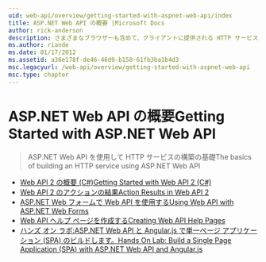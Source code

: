 ```yaml
---
uid: web-api/overview/getting-started-with-aspnet-web-api/index
title: ASP.NET Web API の概要 |Microsoft Docs
author: rick-anderson
description: さまざまなブラウザーも含めて、クライアントに提供される HTTP サービスを構築するが容易にするフレームワークを学習について ASP.NET Web API ASP.NET Web API には.
ms.author: riande
ms.date: 01/17/2012
ms.assetid: a36e178f-de46-46d9-b150-61fb3ba1b4d3
msc.legacyurl: /web-api/overview/getting-started-with-aspnet-web-api
msc.type: chapter
---
```

<a name="getting-started-with-aspnet-web-api"></a><span data-ttu-id="89290-103">ASP.NET Web API の概要</span><span class="sxs-lookup"><span data-stu-id="89290-103">Getting Started with ASP.NET Web API</span></span>
====================
> <span data-ttu-id="89290-104">ASP.NET Web API を使用して HTTP サービスの構築の基礎</span><span class="sxs-lookup"><span data-stu-id="89290-104">The basics of building an HTTP service using ASP.NET Web API</span></span>


- [<span data-ttu-id="89290-105">Web API 2 の概要 (C#)</span><span class="sxs-lookup"><span data-stu-id="89290-105">Getting Started with Web API 2 (C#)</span></span>](tutorial-your-first-web-api.md)
- [<span data-ttu-id="89290-106">Web API 2 のアクションの結果</span><span class="sxs-lookup"><span data-stu-id="89290-106">Action Results in Web API 2</span></span>](action-results.md)
- [<span data-ttu-id="89290-107">ASP.NET Web フォームで Web API を使用する</span><span class="sxs-lookup"><span data-stu-id="89290-107">Using Web API with ASP.NET Web Forms</span></span>](using-web-api-with-aspnet-web-forms.md)
- [<span data-ttu-id="89290-108">Web API ヘルプ ページを作成する</span><span class="sxs-lookup"><span data-stu-id="89290-108">Creating Web API Help Pages</span></span>](creating-api-help-pages.md)
- [<span data-ttu-id="89290-109">ハンズ オン ラボ:ASP.NET Web API と Angular.js で単一ページ アプリケーション (SPA) のビルドします。</span><span class="sxs-lookup"><span data-stu-id="89290-109">Hands On Lab: Build a Single Page Application (SPA) with ASP.NET Web API and Angular.js</span></span>](build-a-single-page-application-spa-with-aspnet-web-api-and-angularjs.md)
